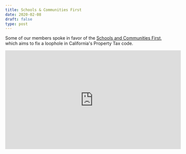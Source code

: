 ```yaml
---
title: Schools & Communities First
date: 2020-02-08
draft: false
type: post
---
```


Some of our members spoke in favor of the [Schools and Communities First], which
aims to fix a loophole in California's Property Tax code.

<iframe width="560" height="315" src="https://www.youtube.com/embed/iIkmz8EbYwY?start=15078" frameborder="0" allow="accelerometer; autoplay; encrypted-media; gyroscope; picture-in-picture" allowfullscreen></iframe>


[Schools and Communities First]:https://www.schoolsandcommunitiesfirst.org/